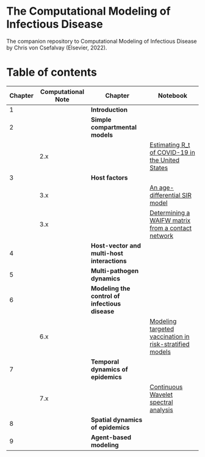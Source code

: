 # The Computational Modeling of Infectious Disease

The companion repository to Computational Modeling of Infectious Disease by Chris von Csefalvay (Elsevier, 2022).


# Table of contents

| Chapter | Computational Note | Chapter | Notebook             |
|---	|---	|--------------------------------------------	| --- |
| 1 	|   	| **Introduction**                               	|     |
| 2 	|   	| **Simple compartmental models**                	|     |
|     | 2.x |    | [Estimating R_t of COVID-19 in the United States](https://github.com/chrisvoncsefalvay/computational-infectious-disease/blob/main/ch02/rt_estimation/Rt%20estimation.ipynb) |
| 3 	|   	| **Host factors**                               	|     |
|     | 3.x |    | [An age-differential SIR model](https://github.com/chrisvoncsefalvay/computational-infectious-disease/blob/main/ch03/age_differential_sir/age-differential-sir.ipynb) |
|     | 3.x |    | [Determining a WAIFW matrix from a contact network](https://github.com/chrisvoncsefalvay/computational-infectious-disease/blob/main/ch03/waifw_from_contact_network/waifw_from_contact_network.ipynb) |
| 4 	|   	| **Host-vector and multi-host interactions**    	|     |
| 5 	|   	| **Multi-pathogen dynamics**                    	|     |
| 6 	|   	| **Modeling the control of infectious disease** 	|     |
|     | 6.x |    | [Modeling targeted vaccination in risk-stratified models](https://github.com/chrisvoncsefalvay/computational-infectious-disease/blob/main/ch06/risk_targeted_vaccination/risk_targeted_vaccination.ipynb) |
| 7 	|   	| **Temporal dynamics of epidemics**             	|     |
|   	| 7.x |    | [Continuous Wavelet spectral analysis](https://github.com/chrisvoncsefalvay/computational-infectious-disease/blob/main/ch07/cwt/Pertussis%20vs%20measles%20wavelet.ipynb)               	|
| 8 	|   	| **Spatial dynamics of epidemics**              	|
| 9 	|   	| **Agent-based modeling**                       	|
